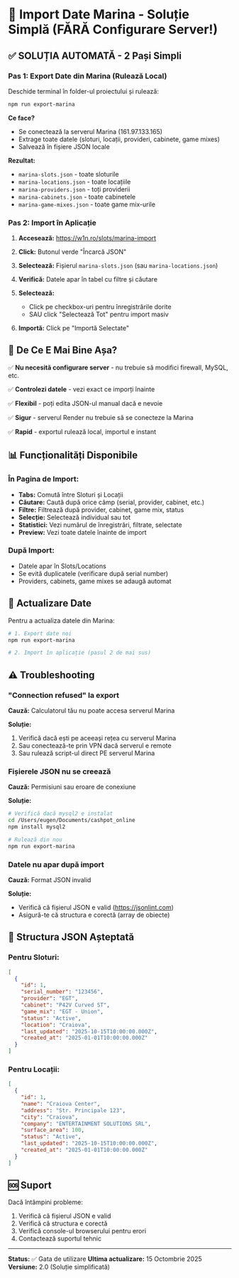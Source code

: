 # 🚀 Import Date Marina - Soluție Simplă (FĂRĂ Configurare Server!)

## ✅ SOLUȚIA AUTOMATĂ - 2 Pași Simpli

### Pas 1: Export Date din Marina (Rulează Local)

Deschide terminal în folder-ul proiectului și rulează:

```bash
npm run export-marina
```

**Ce face?**
- Se conectează la serverul Marina (161.97.133.165)
- Extrage toate datele (sloturi, locații, provideri, cabinete, game mixes)
- Salvează în fișiere JSON locale

**Rezultat:**
- `marina-slots.json` - toate sloturile
- `marina-locations.json` - toate locațiile  
- `marina-providers.json` - toți providerii
- `marina-cabinets.json` - toate cabinetele
- `marina-game-mixes.json` - toate game mix-urile

### Pas 2: Import în Aplicație

1. **Accesează:** https://w1n.ro/slots/marina-import

2. **Click:** Butonul verde "Încarcă JSON"

3. **Selectează:** Fișierul `marina-slots.json` (sau `marina-locations.json`)

4. **Verifică:** Datele apar în tabel cu filtre și căutare

5. **Selectează:** 
   - Click pe checkbox-uri pentru înregistrările dorite
   - SAU click "Selectează Tot" pentru import masiv

6. **Importă:** Click pe "Importă Selectate"

## 🎯 De Ce E Mai Bine Așa?

✅ **Nu necesită configurare server** - nu trebuie să modifici firewall, MySQL, etc.

✅ **Controlezi datele** - vezi exact ce imporți înainte

✅ **Flexibil** - poți edita JSON-ul manual dacă e nevoie

✅ **Sigur** - serverul Render nu trebuie să se conecteze la Marina

✅ **Rapid** - exportul rulează local, importul e instant

## 📊 Funcționalități Disponibile

### În Pagina de Import:

- **Tabs:** Comută între Sloturi și Locații
- **Căutare:** Caută după orice câmp (serial, provider, cabinet, etc.)
- **Filtre:** Filtrează după provider, cabinet, game mix, status
- **Selecție:** Selectează individual sau tot
- **Statistici:** Vezi numărul de înregistrări, filtrate, selectate
- **Preview:** Vezi toate datele înainte de import

### După Import:

- Datele apar în Slots/Locations
- Se evită duplicatele (verificare după serial number)
- Providers, cabinets, game mixes se adaugă automat

## 🔄 Actualizare Date

Pentru a actualiza datele din Marina:

```bash
# 1. Export date noi
npm run export-marina

# 2. Import în aplicație (pasul 2 de mai sus)
```

## ⚠️ Troubleshooting

### "Connection refused" la export
**Cauză:** Calculatorul tău nu poate accesa serverul Marina

**Soluție:**
1. Verifică dacă ești pe aceeași rețea cu serverul Marina
2. Sau conectează-te prin VPN dacă serverul e remote
3. Sau rulează script-ul direct PE serverul Marina

### Fișierele JSON nu se creează
**Cauză:** Permisiuni sau eroare de conexiune

**Soluție:**
```bash
# Verifică dacă mysql2 e instalat
cd /Users/eugen/Documents/cashpot_online
npm install mysql2

# Rulează din nou
npm run export-marina
```

### Datele nu apar după import
**Cauză:** Format JSON invalid

**Soluție:**
- Verifică că fișierul JSON e valid (https://jsonlint.com)
- Asigură-te că structura e corectă (array de obiecte)

## 📁 Structura JSON Așteptată

### Pentru Sloturi:
```json
[
  {
    "id": 1,
    "serial_number": "123456",
    "provider": "EGT",
    "cabinet": "P42V Curved ST",
    "game_mix": "EGT - Union",
    "status": "Active",
    "location": "Craiova",
    "last_updated": "2025-10-15T10:00:00.000Z",
    "created_at": "2025-01-01T10:00:00.000Z"
  }
]
```

### Pentru Locații:
```json
[
  {
    "id": 1,
    "name": "Craiova Center",
    "address": "Str. Principale 123",
    "city": "Craiova",
    "company": "ENTERTAINMENT SOLUTIONS SRL",
    "surface_area": 100,
    "status": "Active",
    "last_updated": "2025-10-15T10:00:00.000Z",
    "created_at": "2025-01-01T10:00:00.000Z"
  }
]
```

## 🆘 Suport

Dacă întâmpini probleme:
1. Verifică că fișierul JSON e valid
2. Verifică că structura e corectă
3. Verifică console-ul browserului pentru erori
4. Contactează suportul tehnic

---

**Status:** ✅ Gata de utilizare
**Ultima actualizare:** 15 Octombrie 2025
**Versiune:** 2.0 (Soluție simplificată)

